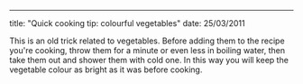 --- 
title: "Quick cooking tip: colourful vegetables"
date: 25/03/2011

This is an old trick related to vegetables.
Before adding them to the recipe you're cooking, throw them for a minute or even less in boiling water, then take them out and shower them with cold one.
In this way you will keep the vegetable colour as bright as it was before cooking.